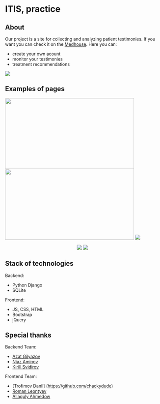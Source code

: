 # ITIS, practice
## About
Our project is a site for collecting and analyzing patient testimonies. If you want you can check it on the [Medhouse](http://medhouse.pythonanywhere.com).
Here you can:
 - create your own acount
 - monitor your testimonies
 - treatment recommendations
<img src="https://github.com/chackydude/med-project/raw/master/images/main.png">

## Examples of pages

<img src="https://github.com/chackydude/med-project/raw/master/images/login.png" width="420px" height="230px">  <img src="https://github.com/chackydude/med-project/raw/master/images/logup.png" width="420px" height="230px">
<img src="https://github.com/chackydude/med-project/raw/master/images/cab.png">
<p align="center">
<img src="https://github.com/chackydude/med-project/raw/master/images/graphs.png">
<img src="https://github.com/chackydude/med-project/raw/master/images/analys.png">
</p>

## Stack of technologies
Backend:
- Python Django
- SQLite

Frontend:
- JS, CSS, HTML
- Bootstrap
- jQuery
## Special thanks
Backend Team:
- [Azat Gilyazov](https://github.com/AnteeOne)
- [Niaz Aminov](https://github.com/SomebodyFromSomewhere)
- [Kirill Svidirov](https://github.com/OneWayDream)

Frontend Team:

- [Trofimov Danil] (https://github.com/chackydude)
- [Roman Leontyev](https://github.com/Romo4ka-bot)
- [Allaguly Ahmedow](https://github.com/aallaguly01)
